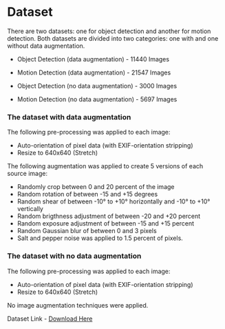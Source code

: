 # Dataset

There are two datasets: one for object detection and another for motion detection. Both datasets are divided into two categories: one with and one without data augmentation. 

- Object Detection (data augmentation) - 11440  Images
- Motion Detection (data augmentation) - 21547 Images

- Object Detection (no data augmentation) - 3000  Images
- Motion Detection (no data augmentation) - 5697 Images

### The dataset with data augmentation

The following pre-processing was applied to each image:
* Auto-orientation of pixel data (with EXIF-orientation stripping)
* Resize to 640x640 (Stretch)

The following augmentation was applied to create 5 versions of each source image:
* Randomly crop between 0 and 20 percent of the image
* Random rotation of between -15 and +15 degrees
* Random shear of between -10° to +10° horizontally and -10° to +10° vertically
* Random brigthness adjustment of between -20 and +20 percent
* Random exposure adjustment of between -15 and +15 percent
* Random Gaussian blur of between 0 and 3 pixels
* Salt and pepper noise was applied to 1.5 percent of pixels.

### The dataset with no data augmentation

The following pre-processing was applied to each image:
* Auto-orientation of pixel data (with EXIF-orientation stripping)
* Resize to 640x640 (Stretch)

No image augmentation techniques were applied.

Dataset Link - [Download Here](https://drive.google.com/drive/folders/1HSTfpo4IAEo9k5aSaw5KK92__wk-zGVT?usp=sharing)
